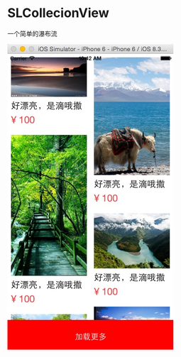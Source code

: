 # SLCollecionView

一个简单的瀑布流

![](https://github.com/siriusW/SLCollecionView/blob/master/SLCollectionViewPreView.png)

